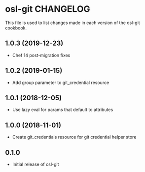 osl-git CHANGELOG
=================
This file is used to list changes made in each version of the
osl-git cookbook.

1.0.3 (2019-12-23)
------------------
- Chef 14 post-migration fixes

1.0.2 (2019-01-15)
------------------
- Add group parameter to git_credential resource

1.0.1 (2018-12-05)
------------------
- Use lazy eval for params that default to attributes

1.0.0 (2018-11-01)
------------------
- Create git_credentials resource for git credential helper store

0.1.0
-----
- Initial release of osl-git

